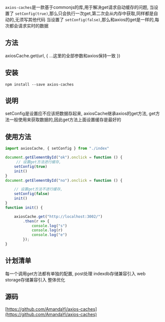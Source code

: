 `axios-caches`是一款基于commonjs的库,用于解决get请求自动缓存的问题,
当设置了 `setConfig(true)`,那么只会执行一次get,第二次会从内存中获取,同样都是自动的,无须写其他代码
当设置了 `setConfig(false)`,那么和axios的get是一样的,每次都会请求实时的数据
## 方法
axiosCache.get(url, {
    ...这里的全部参数和axios保持一致
})
## 安装
`npm install --save axios-caches`
## 说明
setConfig是设置应不应该把数据存起来,
axiosCache继承axios的get方法,
get方法一般使用来获取数据的,因此get方法上面设置缓存是最好的
## 使用方法
```javascript
import axiosCache, { setConfig } from "./index"

document.getElementById("ok").onclick = function () {
     // 设置get方法进行缓存,
    setConfig(true)
    init()
}
document.getElementById("no").onclick = function () {

    // 设置get方法不进行缓存,
    setConfig(false)
    init()
}
function init() {

    axiosCache.get("http://localhost:3002/")
        .then(r => {
            console.log("s")
            console.log(r)
            console.log("e")
        });
}

```
## 计划清单
每一个调用get方法都有单独的配置,
post处理
indexdb存储兼容引入
web storage存储兼容引入
整体优化
## 源码
[https://github.com/AmandaYi/axios-caches](https://github.com/AmandaYi/axios-caches)

